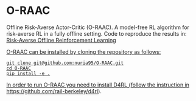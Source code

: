 # O-RAAC
Offline Risk-Averse Actor-Critic (O-RAAC). A model-free RL algorithm for risk-averse RL in a fully offline setting.
Code to reproduce the results in: <a href= "https://openreview.net/forum?id=TBIzh9b5eaz"> Risk-Averse Offline Reinforcement Learning

O-RAAC can be installed by cloning the repository as follows:
```
git clone git@github.com:nuria95/O-RAAC.git
cd O-RAAC
pip install -e .
```

In order to run O-RAAC you need to install D4RL (follow the instruction in https://github.com/rail-berkeley/d4rl).


